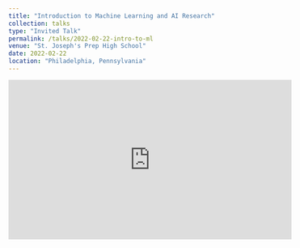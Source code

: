```yaml
---
title: "Introduction to Machine Learning and AI Research"
collection: talks
type: "Invited Talk"
permalink: /talks/2022-02-22-intro-to-ml
venue: "St. Joseph's Prep High School"
date: 2022-02-22
location: "Philadelphia, Pennsylvania"
---
```


<iframe src="https://docs.google.com/presentation/d/e/2PACX-1vRBvhLwX4JnUH8Fej76MPxJ5grmitthGVAQARmFQq08S1gjCIHkdjqs8W-M5D-sPM534SOWgjWPjVnZ/embed?start=false&loop=false&delayms=3000" frameborder="0" width="560" height="315"  allowfullscreen="true" mozallowfullscreen="true" webkitallowfullscreen="true"></iframe>
